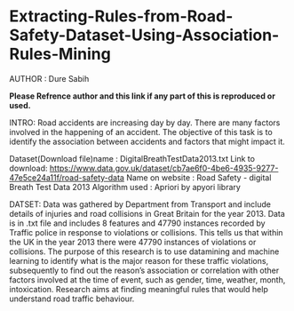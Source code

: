 # Extracting-Rules-from-Road-Safety-Dataset-Using-Association-Rules-Mining
AUTHOR : Dure Sabih

**Please Refrence author and this link if any part of this is reproduced or used.**


INTRO:
Road accidents are increasing day by day. There are many factors involved in the happening of an accident. The objective of this task is to identify the association between accidents and factors that might impact it.


Dataset(Download file)name : DigitalBreathTestData2013.txt
Link to download: https://www.data.gov.uk/dataset/cb7ae6f0-4be6-4935-9277-47e5ce24a11f/road-safety-data
Name on website : Road Safety - digital Breath Test Data 2013
Algorithm used : Apriori by apyori library

DATSET:
Data was gathered by Department from Transport and include details of injuries and road collisions in Great Britain for the 
year 2013. Data is in .txt file and includes 8 features and 47790 instances recorded by Traffic police 
in response to violations or collisions. This tells us that within the UK in the year 2013 there were 
47790 instances of violations or collisions. The purpose of this research is to use datamining and 
machine learning to identify what is the major reason for these traffic violations, subsequently to find 
out the reason’s association or correlation with other factors involved at the time of event, such as 
gender, time, weather, month, intoxication. Research aims at finding meaningful rules that would help 
understand road traffic behaviour.
